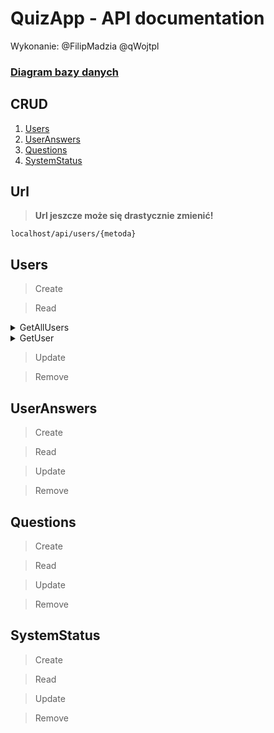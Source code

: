 # QuizApp - API documentation
Wykonanie: @FilipMadzia @qWojtpl

### [Diagram bazy danych](https://dbdiagram.io/d/Festiwal_nauki_quiz_elim-65943ee2ac844320ae1cfdb2)

## CRUD
1. [Users](#users)
2. [UserAnswers](#useranswers)
3. [Questions](#questions)
4. [SystemStatus](#systemstatus)

## Url

> **Url jeszcze może się drastycznie zmienić!**

`localhost/api/users/{metoda}`

## Users
> Create

> Read

<details><summary>GetAllUsers</summary>
    
### Url: `localhost/api/users/GetAllUsers/`

### Co przyjmuje:

API key użytkownika

        {
            "api_key": "some-api-key"
        }

### Co zwraca:

Wszystkich użytkowników z account_type = 0

        [
            {
                "user_id": 0,
                "name": "John",
                "surname": "Smith",
                "login": "john.smith",
                "password": 123,
                "api_key": "some-api-key",
                "status": 0
            },
            {
                "user_id": 1,
                "name": "Will",
                "surname": "Hutcherson",
                "login": "will.hutcherson",
                "password": 234,
                "api_key": "some-api-key",
                "status": 0
            },
            {
                "user_id": 2,
                "name": "Kamil",
                "surname": "Zdun",
                "login": "kamil.zdun",
                "password": 345,
                "api_key": "some-api-key",
                "status": 0
            },
            ...
        ]

</details>

<details><summary>GetUser</summary>
    
### Url: `localhost/api/users/GetUser/`

### Co przyjmuje:

Login i hasło użytkownika

        {
            "login": "john.smith",
            "password": "123"
        }

### Co zwraca:

Pojedynczego użytkownika

        {
            "user_id": 0,
            "name": "John",
            "surname": "Smith",
            "login": "john.smith",
            "password": 123,
            "api_key": "some-api-key",
            "status": 0
        }

</details>

> Update

> Remove

## UserAnswers

> Create

> Read

> Update

> Remove

## Questions

> Create

> Read

> Update

> Remove

## SystemStatus

> Create

> Read

> Update

> Remove